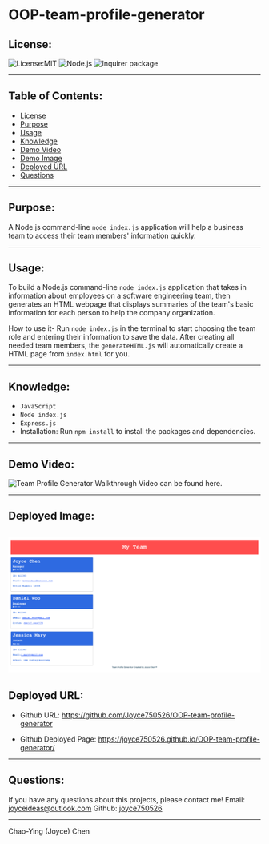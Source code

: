 # OOP-team-profile-generator

## License:

![License:MIT](https://img.shields.io/badge/License-MIT-green)
![Node.js](https://img.shields.io/badge/-Node.js-blue)
![Inquirer package](https://img.shields.io/badge/-Inquirer%20package-red)

---

## Table of Contents:

- [License](#license)
- [Purpose](#purpose)
- [Usage](#usage)
- [Knowledge](#knowledge)
- [Demo Video](#demo-video)
- [Demo Image](#demo-image)
- [Deployed URL](#deployed-url)
- [Questions](#questions)

---

## Purpose:

A Node.js command-line `node index.js` application will help a business team to access their team members' information quickly.

---

## Usage:

To build a Node.js command-line `node index.js` application that takes in information about employees on a software engineering team, then generates an HTML webpage that displays summaries of the team's basic information for each person to help the company organization.

How to use it- Run `node index.js` in the terminal to start choosing the team role and entering their information to save the data. After creating all needed team members, the `generateHTML.js` will automatically create a HTML page from `index.html` for you.

---

## Knowledge:

- `JavaScript`
- `Node index.js`
- `Express.js`
- Installation: Run `npm install` to install the packages and dependencies.

---

## Demo Video:
![Team Profile Generator Walkthrough Video can be found here.](./assets/video/Team-Profile-Generator-Walkthrough.gif)

---
## Deployed Image: 
![Team Profile Generator screenshot can be found here.](./assets/screenshots/team-profile-generator-screenshot.png)
---

## Deployed URL:

- Github URL:
  https://github.com/Joyce750526/OOP-team-profile-generator

- Github Deployed Page:
  https://joyce750526.github.io/OOP-team-profile-generator/

---

## Questions:

If you have any questions about this projects, please contact me!
Email: [joyceideas@outlook.com](mailto:joyceideas@outlook.com)
Github: [joyce750526](https://github.com/joyce750526)

---

Chao-Ying (Joyce) Chen



